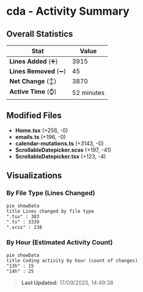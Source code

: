 # cda - Activity Summary 

## Overall Statistics

| Stat                   | Value                                                             |
| ---------------------- | ----------------------------------------------------------------- |
| **Lines Added** (➕)   | 3915                                          |
| **Lines Removed** (➖) | 45                                        |
| **Net Change** (↕)    | 3870                |
| **Active Time** (⌚)   | 52 minutes |


## Modified Files
- **Home.tsx** (+256, -0)
- **emails.ts** (+196, -0)
- **calendar-mutations.ts** (+3143, -0)
- **ScrollableDatepicker.scss** (+197, -41)
- **ScrollableDatepicker.tsx** (+123, -4)

## Visualizations

### By File Type (Lines Changed)

```mermaid
pie showData
title Lines changed by file type
".tsx" : 383
".ts" : 3339
".scss" : 238
```

### By Hour (Estimated Activity Count)

```mermaid
pie showData
title Coding activity by hour (count of changes)
"13h" : 15
"14h" : 25
```


> **Last Updated:** 17/09/2025, 14:49:38